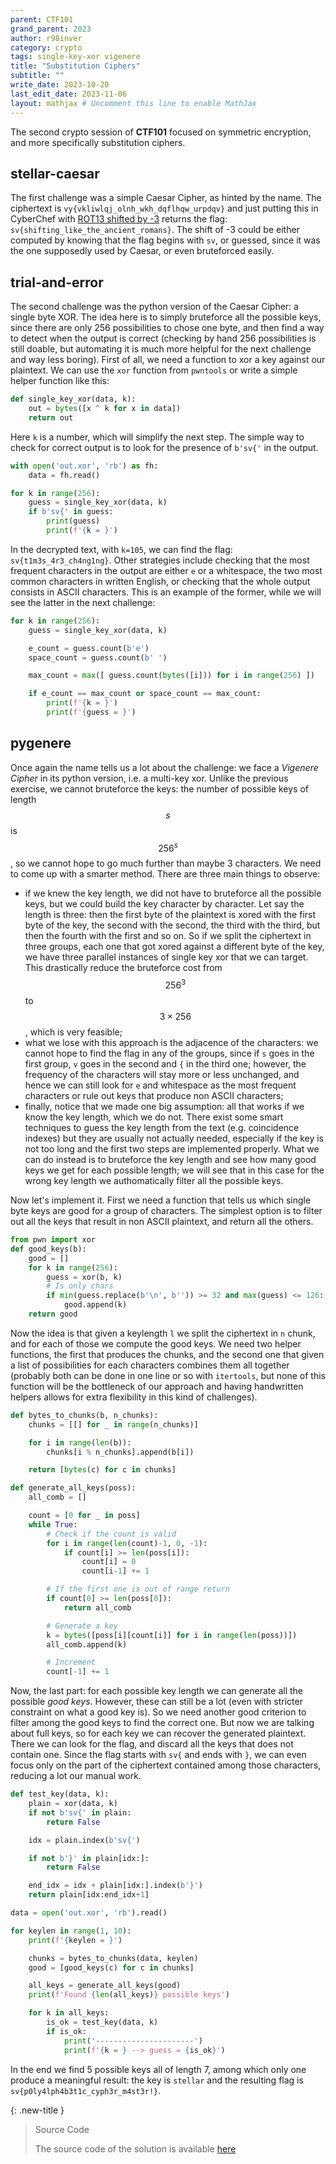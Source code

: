 ```yaml
---
parent: CTF101
grand_parent: 2023
author: r98inver
category: crypto
tags: single-key-xor vigenere
title: "Substitution Ciphers"
subtitle: ""
write_date: 2023-10-20
last_edit_date: 2023-11-06
layout: mathjax # Uncomment this line to enable MathJax
---
```


The second crypto session of **CTF101** focused on symmetric encryption, and more specifically substitution ciphers.

## stellar-caesar

The first challenge was a simple Caesar Cipher, as hinted by the name. The ciphertext is `vy{vkliwlqj_olnh_wkh_dqflhqw_urpdqv}` and just putting this in CyberChef with [ROT13 shifted by -3](https://gchq.github.io/CyberChef/#recipe=ROT13(true,true,false,-3)&input=dnl7dmtsaXdscWpfb2xuaF93a2hfZHFmbGhxd191cnBkcXZ9Cg) returns the flag: `sv{shifting_like_the_ancient_romans}`. The shift of -3 could be either computed by knowing that the flag begins with `sv`, or guessed, since it was the one supposedly used by Caesar, or even bruteforced easily.

## trial-and-error

The second challenge was the python version of the Caesar Cipher: a single byte XOR. The idea here is to simply bruteforce all the possible keys, since there are only 256 possibilities to chose one byte, and then find a way to detect when the output is correct (checking by hand 256 possibilities is still doable, but automating it is much more helpful for the next challenge and way less boring). First of all, we need a function to xor a key against our plaintext. We can use the `xor` function from `pwntools` or write a simple helper function like this:

```python
def single_key_xor(data, k):
	out = bytes([x ^ k for x in data])
	return out
```

Here `k` is a number, which will simplify the next step. The simple way to check for correct output is to look for the presence of `b'sv{'` in the output.

```python
with open('out.xor', 'rb') as fh:
	data = fh.read()

for k in range(256):
	guess = single_key_xor(data, k)
	if b'sv{' in guess:
		print(guess)
		print(f'{k = }')
```

In the decrypted text, with `k=105`, we can find the flag: `sv{t1m3s_4r3_ch4ng1ng}`. Other strategies include checking that the most frequent characters in the output are either `e` or a whitespace, the two most common characters in written English, or checking that the whole output consists in ASCII characters. This is an example of the former, while we will see the latter in the next challenge:

```python
for k in range(256):
	guess = single_key_xor(data, k)

	e_count = guess.count(b'e')
	space_count = guess.count(b' ')

	max_count = max([ guess.count(bytes([i])) for i in range(256) ])

	if e_count == max_count or space_count == max_count:
		print(f'{k = }')
		print(f'{guess = }')
```

## pygenere

Once again the name tells us a lot about the challenge: we face a *Vigenere Cipher* in its python version, i.e. a multi-key xor. Unlike the previous exercise, we cannot bruteforce the keys: the number of possible keys of length $$s$$ is $$256^s$$, so we cannot hope to go much further than maybe 3 characters. We need to come up with a smarter method. There are three main things to observe:

- if we knew the key length, we did not have to bruteforce all the possible keys, but we could build the key character by character. Let say the length is three: then the first byte of the plaintext is xored with the first byte of the key, the second with the second, the third with the third, but then the fourth with the first and so on. So if we split the ciphertext in three groups, each one that got xored against a different byte of the key, we have three parallel instances of single key xor that we can target. This drastically reduce the bruteforce cost from $$256^3$$ to $$3 \times 256$$, which is very feasible;
- what we lose with this approach is the adjacence of the characters: we cannot hope to find the flag in any of the groups, since if `s` goes in the first group, `v` goes in the second and `{` in the third one; however, the frequency of the characters will stay more or less unchanged, and hence we can still look for `e` and whitespace as the most frequent characters or rule out keys that produce non ASCII characters;
- finally, notice that we made one big assumption: all that works if we know the key length, which we do not. There exist some smart techniques to guess the key length from the text (e.g. coincidence indexes) but they are usually not actually needed, especially if the key is not too long and the first two steps are implemented properly. What we can do instead is to bruteforce the key length and see how many good keys we get for each possible length; we will see that in this case for the wrong key length we authomatically filter all the possible keys.

Now let's implement it. First we need a function that tells us which single byte keys are good for a group of characters. The simplest option is to filter out all the keys that result in non ASCII plaintext, and return all the others.

```python
from pwn import xor
def good_keys(b):
	good = []
	for k in range(256):
		guess = xor(b, k)
		# Is only chars
		if min(guess.replace(b'\n', b'')) >= 32 and max(guess) <= 126:
			good.append(k)
	return good
```

Now the idea is that given a keylength `l` we split the ciphertext in `n` chunk, and for each of those we compute the good keys. We need two helper functions, the first that produces the chunks, and the second one that given a list of possibilities for each characters combines them all together (probably both can be done in one line or so with `itertools`, but none of this function will be the bottleneck of our approach and having handwritten helpers allows for extra flexibility in this kind of challenges).

```python
def bytes_to_chunks(b, n_chunks):
	chunks = [[] for _ in range(n_chunks)]

	for i in range(len(b)):
		chunks[i % n_chunks].append(b[i])

	return [bytes(c) for c in chunks]

def generate_all_keys(poss):
	all_comb = []

	count = [0 for _ in poss]
	while True:
		# Check if the count is valid
		for i in range(len(count)-1, 0, -1):
			if count[i] >= len(poss[i]):
				count[i] = 0
				count[i-1] += 1

		# If the first one is out of range return
		if count[0] >= len(poss[0]):
			return all_comb

		# Generate a key
		k = bytes([poss[i][count[i]] for i in range(len(poss))])
		all_comb.append(k)

		# Increment
		count[-1] += 1
```

Now, the last part: for each possible key length we can generate all the possible *good keys*. However, these can still be a lot (even with stricter constraint on what a good key is). So we need another good criterion to filter among the good keys to find the correct one. But now we are talking about full keys, so for each key we can recover the generated plaintext. There we can look for the flag, and discard all the keys that does not contain one. Since the flag starts with `sv{` and ends with `}`, we can even focus only on the part of the ciphertext contained among those characters, reducing a lot our manual work.

```python
def test_key(data, k):
	plain = xor(data, k)
	if not b'sv{' in plain:
		return False

	idx = plain.index(b'sv{')

	if not b'}' in plain[idx:]:
		return False

	end_idx = idx + plain[idx:].index(b'}')
	return plain[idx:end_idx+1]

data = open('out.xor', 'rb').read()

for keylen in range(1, 10):
	print(f'{keylen = }')

	chunks = bytes_to_chunks(data, keylen)
	good = [good_keys(c) for c in chunks]

	all_keys = generate_all_keys(good)
	print(f'Found {len(all_keys)} possible keys')

	for k in all_keys:
		is_ok = test_key(data, k)
		if is_ok:
			print('----------------------')
			print(f'{k = } --> guess = {is_ok}')
```

In the end we find 5 possible keys all of length 7, among which only one produce a meaningful result: the key is `stellar` and the resulting flag is `sv{p0ly4lph4b3t1c_cyph3r_m4st3r!}`.   

{: .new-title }
> Source Code
>
> The source code of the solution is available [here](https://gist.github.com/r98inver/48a1897f76515fcf06a531936ea86271)